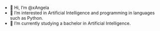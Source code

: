 - 👋 Hi, I’m @xAngela
- 👀 I’m interested in Artificial Intelligence and programming in languages such as Python.
- 🌱 I’m currently studying a bachelor in Artificial Intelligence.


<!---
xAngela/xAngela is a ✨ special ✨ repository because its `README.md` (this file) appears on your GitHub profile.
You can click the Preview link to take a look at your changes.
--->
